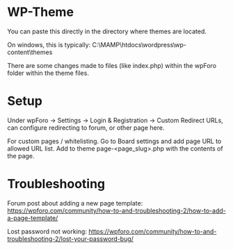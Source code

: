 # WP-Theme

You can paste this directly in the directory where themes are located.

On windows, this is typically: C:\MAMP\htdocs\wordpress\wp-content\themes

There are some changes made to files (like index.php) within the wpForo folder within the theme files.

# Setup

Under wpForo -> Settings -> Login & Registration -> Custom Redirect URLs,
can configure redirecting to forum, or other page here.

For custom pages / whitelisting. Go to Board settings and add page URL to allowed URL list.
Add to theme page-<page_slug>.php with the contents of the page.

# Troubleshooting
Forum post about adding a new page template:
https://wpforo.com/community/how-to-and-troubleshooting-2/how-to-add-a-page-template/

Lost password not working:
https://wpforo.com/community/how-to-and-troubleshooting-2/lost-your-password-bug/
